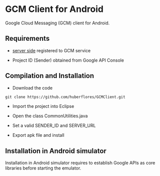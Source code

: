 GCM Client for Android
======================

Google Cloud Messaging (GCM) client for Android. 


Requirements
-------------
- [server side](https://github.com/huberflores/GCMServer.git) registered to GCM service 

- Project ID (Sender) obtained from Google API Console


Compilation and Installation
----------------------------
- Download the code

```xml
git clone https://github.com/huberflores/GCMClient.git
````

- Import the project into Eclipse

- Open the class CommonUtilities.java

- Set a valid SENDER_ID and SERVER_URL

- Export apk file and install


Installation in Android simulator
--------------------------------

Installation in Android simulator requires to establish Google APIs as core libraries before starting the emulator.




